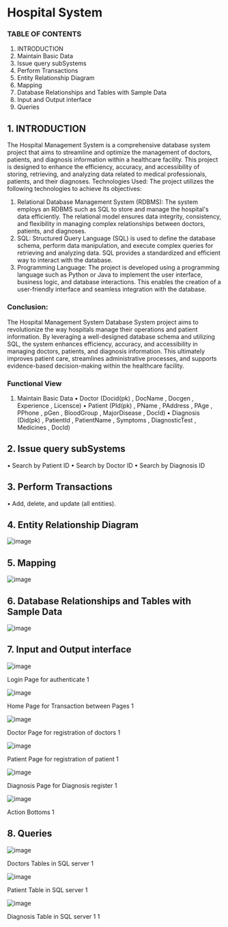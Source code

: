# Hospital System

### TABLE OF CONTENTS  

1. INTRODUCTION 
1. Maintain Basic Data 
2. Issue query subSystems 
3. Perform Transactions 
4. Entity Relationship Diagram 
5. Mapping 
6. Database Relationships and Tables with Sample Data
7. Input and Output interface 
8. Queries 

 

## 1. INTRODUCTION 
The Hospital Management System is a comprehensive database system
project that aims to streamline and optimize the management of doctors,
patients, and diagnosis information within a healthcare facility. This project is
designed to enhance the efficiency, accuracy, and accessibility of storing,
retrieving, and analyzing data related to medical professionals, patients, and
their diagnoses. 
Technologies Used:
The project utilizes the following technologies to achieve its objectives:
1. Relational Database Management System (RDBMS): The system employs
an RDBMS such as SQL to store and manage the hospital's data
efficiently. The relational model ensures data integrity, consistency, and
flexibility in managing complex relationships between doctors, patients,
and diagnoses.
2. SQL: Structured Query Language (SQL) is used to define the database
schema, perform data manipulation, and execute complex queries for
retrieving and analyzing data. SQL provides a standardized and efficient
way to interact with the database.
3. Programming Language: The project is developed using a programming
language such as Python or Java to implement the user interface,
business logic, and database interactions. This enables the creation of a
user-friendly interface and seamless integration with the database.

### Conclusion:
The Hospital Management System Database System project aims to
revolutionize the way hospitals manage their operations and patient
information. By leveraging a well-designed database schema and
utilizing SQL, the system enhances efficiency, accuracy, and accessibility
in managing doctors, patients, and diagnosis information. This
ultimately improves patient care, streamlines administrative processes,
and supports evidence-based decision-making within the healthcare
facility.
 

 
### Functional View 
1. Maintain Basic Data
• Doctor (Docid(pk) , DocName , Docgen , Experience , Licensce) 
• Patient (PId(pk) , PName , PAddress , PAge , PPhone , pGen ,
BloodGroup , MajorDisease , DocId) 
• Diagnosis (Did(pk) , PatientId , PatientName , Symptoms ,
DiagnosticTest , Medicines , DocId) 
 
## 2. Issue query subSystems 
• Search by Patient ID
• Search by Doctor ID
• Search by Diagnosis ID 
## 3. Perform Transactions 
• Add, delete, and update (all entities).
 
 
## 4. Entity Relationship Diagram  
 
![image](https://github.com/NourSafwan/hospital_system/assets/95777628/9b93a135-0368-43ab-9b03-a0371c5701f0)

 
## 5. Mapping 

 
![image](https://github.com/NourSafwan/hospital_system/assets/95777628/4753b41e-282b-4831-8187-6c3398017b92)
 
 
 
## 6. Database Relationships and Tables with Sample Data 

 

![image](https://github.com/NourSafwan/hospital_system/assets/95777628/e18e518a-b8cc-486b-9d2a-d201a7bbad59)



## 7. Input and Output interface 

![image](https://github.com/NourSafwan/hospital_system/assets/95777628/01c919ed-9878-4c17-937e-1b721626183a)

Login Page for authenticate 1
 
![image](https://github.com/NourSafwan/hospital_system/assets/95777628/023090c0-cbc0-425e-826c-ffa31db89c5b)

 
Home Page for Transaction between Pages  1 
 
![image](https://github.com/NourSafwan/hospital_system/assets/95777628/79e0c5e6-e4cf-49d7-b3b6-e3e05dff8660)
 
 
Doctor Page for registration of doctors 1
 
 ![image](https://github.com/NourSafwan/hospital_system/assets/95777628/547e5d0d-4377-4a62-9ad0-afb4ac0ca340)

 
Patient Page for registration of patient 1
 
![image](https://github.com/NourSafwan/hospital_system/assets/95777628/c3d26380-ff6e-41f3-be8e-c8058a2aa9fc)

Diagnosis Page for Diagnosis register 1
 
![image](https://github.com/NourSafwan/hospital_system/assets/95777628/91a08045-b4ba-4c7e-ae64-41978403bc9e)


Action Bottoms  1 
 
 
## 8. Queries


![image](https://github.com/NourSafwan/hospital_system/assets/95777628/023d4819-52d4-4f18-bbb4-e3f325156371)

 
Doctors Tables in SQL server 1 

![image](https://github.com/NourSafwan/hospital_system/assets/95777628/184f4d41-3257-4023-9dfa-55a500bfc203)
 
Patient Table in SQL server 1 

![image](https://github.com/NourSafwan/hospital_system/assets/95777628/e9ab2fe9-ad7a-4812-96e0-54d6edcef9ca)

 
Diagnosis Table in SQL server 1 1 
 
 
 
